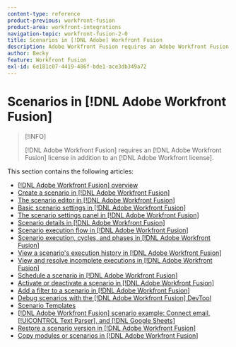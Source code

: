 ```yaml
---
content-type: reference
product-previous: workfront-fusion
product-area: workfront-integrations
navigation-topic: workfront-fusion-2-0
title: Scenarios in [!DNL Adobe] Workfront Fusion
description: Adobe Workfront Fusion requires an Adobe Workfront Fusion license in addition to an Adobe Workfront license.
author: Becky
feature: Workfront Fusion
exl-id: 6e181c07-4419-486f-bde1-ace3db349a72
---
```

# Scenarios in [!DNL Adobe Workfront Fusion]

>[!INFO]
>
>[!DNL Adobe Workfront Fusion] requires an [!DNL Adobe Workfront Fusion] license in addition to an [!DNL Adobe Workfront license].

This section contains the following articles:

* [[!DNL Adobe Workfront Fusion] overview](../../workfront-fusion/scenarios/scenario-overview.md)
* [Create a scenario in [!DNL Adobe Workfront Fusion]](../../workfront-fusion/scenarios/create-a-scenario.md)
* [The scenario editor in [!DNL Adobe Workfront Fusion]](../../workfront-fusion/scenarios/scenario-editor.md)
* [Basic scenario settings in [!DNL Adobe Workfront Fusion]](../../workfront-fusion/scenarios/basic-scenario-settings.md)
* [The scenario settings panel in [!DNL Adobe Workfront Fusion]](../../workfront-fusion/scenarios/scenario-settings-panel.md)
* [Scenario details in [!DNL Adobe Workfront Fusion]](../../workfront-fusion/scenarios/scenario-detail.md)
* [Scenario execution flow in [!DNL Adobe Workfront Fusion]](../../workfront-fusion/scenarios/scenario-execution-flow.md)
* [Scenario execution, cycles, and phases in [!DNL Adobe Workfront Fusion]](../../workfront-fusion/scenarios/scenario-execution-cycles-phases.md)
* [View a scenario's execution history in [!DNL Adobe Workfront Fusion]](../../workfront-fusion/scenarios/view-scenario-execution-history.md)
* [View and resolve incomplete executions in [!DNL Adobe Workfront Fusion]](../../workfront-fusion/scenarios/view-and-resolve-incomplete-executions.md)
* [Schedule a scenario in [!DNL Adobe Workfront Fusion]](../../workfront-fusion/scenarios/schedule-a-scenario.md)
* [Activate or deactivate a scenario in [!DNL Adobe Workfront Fusion]](../../workfront-fusion/scenarios/activate-or-inactivate-scenario.md)
* [Add a filter to a scenario in [!DNL Adobe Workfront Fusion]](../../workfront-fusion/scenarios/add-a-filter-to-a-scenario.md)
* [Debug scenarios with the [!DNL Adobe Workfront Fusion] DevTool](../../workfront-fusion/scenarios/debug-scenarios-with-dev-tool.md)
* [Scenario Templates](../../workfront-fusion/scenarios/templates/fusion-templates.md)
* [[!DNL Adobe Workfront Fusion] scenario example: Connect email, [!UICONTROL Text Parser], and [!DNL Google Sheets]](../../workfront-fusion/scenarios/example-connect-email-text-parser-gsheets.md)
* [Restore a scenario version in [!DNL Adobe Workfront Fusion]](../../workfront-fusion/scenarios/restore-a-scenario-version.md)
* [Copy modules or scenarios in [!DNL Adobe Workfront Fusion]](../../workfront-fusion/scenarios/copy-modules-or-scenarios.md)
